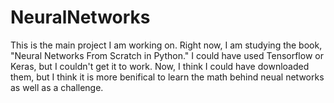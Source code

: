 # NeuralNetworks
This is the main project I am working on.
Right now, I am studying the book, "Neural Networks From Scratch in Python."
I could have used Tensorflow or Keras, but I couldn't get it to work. 
Now, I think I could have downloaded them, but I think it is more benifical to learn the math behind 
neual networks as well as a challenge.
